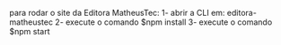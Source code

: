 para rodar o site da Editora MatheusTec:
1- abrir a CLI em: editora-matheustec
2- execute o comando $npm install
3- execute o comando $npm start
